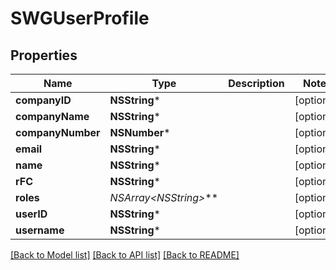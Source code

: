 # SWGUserProfile

## Properties
Name | Type | Description | Notes
------------ | ------------- | ------------- | -------------
**companyID** | **NSString*** |  | [optional] 
**companyName** | **NSString*** |  | [optional] 
**companyNumber** | **NSNumber*** |  | [optional] 
**email** | **NSString*** |  | [optional] 
**name** | **NSString*** |  | [optional] 
**rFC** | **NSString*** |  | [optional] 
**roles** | **NSArray&lt;NSString*&gt;*** |  | [optional] 
**userID** | **NSString*** |  | [optional] 
**username** | **NSString*** |  | [optional] 

[[Back to Model list]](../README.md#documentation-for-models) [[Back to API list]](../README.md#documentation-for-api-endpoints) [[Back to README]](../README.md)


